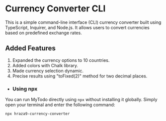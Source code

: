 # Currency Converter CLI

This is a simple command-line interface (CLI) currency converter built using TypeScript, Inquirer, and Node.js. It allows users to convert currencies based on predefined exchange rates.

## Added Features

1. Expanded the currency options to 10 countries.
2. Added colors with Chalk library.
3. Made currency selection dynamic.
4. Precise results using "toFixed(2)" method for two decimal places.

- ### Using npx

You can run MyTodo directly using `npx` without installing it globally. Simply open your terminal and enter the following command:
```bash
npx hraza9-currency-converter
